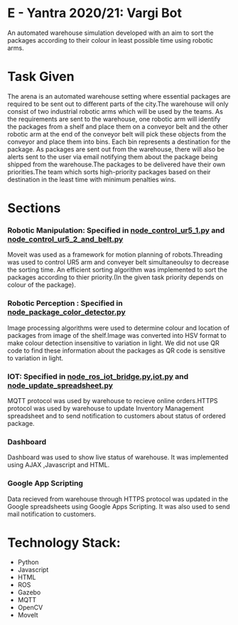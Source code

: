 # E - Yantra 2020/21: Vargi Bot

An automated warehouse simulation developed with an aim to sort the packages according to their colour in least possible time using robotic arms.

# Task Given

The arena is an automated warehouse setting where essential packages are required to be sent out to different parts of the city.The warehouse will only consist of two industrial robotic arms which will be used by the teams. As the requirements are sent to the warehouse, one robotic arm will identify the packages from a shelf and place them on a conveyor belt and the other robotic arm at the end of the conveyor belt will pick these objects from the conveyor and place them into bins. Each bin represents a destination for the package. As packages are sent out from the warehouse, there will also be alerts sent to the user via email notifying them about the package being shipped from the warehouse.The packages to be delivered have their own priorities.The team which sorts high-priority packages based on their destination in the least time with minimum penalties wins.


# Sections

### Robotic Manipulation: Specified in [node_control_ur5_1.py](https://github.com/MishaelThomas/eYRC-2020-21/blob/main/pkg_task5/scripts/node_control_ur5_1.py) and [node_control_ur5_2_and_belt.py](https://github.com/MishaelThomas/eYRC-2020-21/blob/main/pkg_task5/scripts/node_control_ur5_2_and_belt.py)

Moveit was used as a framework for motion planning of robots.Threading was used to control UR5 arm and conveyer belt simultaneoulsy to decrease the sorting time. An efficient sorting algorithm was implemented to sort the packages according to thier priority.(In the given task priority depends on colour of the package).

### Robotic Perception : Specified in [node_package_color_detector.py](https://github.com/MishaelThomas/eYRC-2020-21/blob/main/pkg_task5/scripts/node_package_color_detector.py)

Image processing algorithms were used to determine colour and location of packages from image of the shelf.Image was converted into HSV format to make colour detection insensitive to variation in light. We did not use QR code to find these information about the packages as QR code is sensitive to variation in light.



### IOT: Specified in [node_ros_iot_bridge.py](https://github.com/MishaelThomas/eYRC-2020-21/blob/main/pkg_ros_iot_bridge/scripts/node_ros_iot_bridge.py),[iot.py](https://github.com/MishaelThomas/eYRC-2020-21/tree/main/pkg_ros_iot_bridge/scripts/pyiot) and [node_update_spreadsheet.py](https://github.com/MishaelThomas/eYRC-2020-21/blob/main/pkg_task5/scripts/node_update_spreadsheets.py)

MQTT protocol was used by warehouse to recieve online orders.HTTPS protocol was used by warehouse to update Inventory Management spreadsheet and to send notification to customers about status of ordered package.

### Dashboard 

Dashboard was used to show live status of warehouse. It was implemented using AJAX ,Javascript and HTML.

### Google App Scripting

Data recieved from warehouse through HTTPS protocol was updated in the Google spreadsheets using Google Apps Scripting. It was also used to send mail notification to customers.

# Technology Stack:

* Python
* Javascript
* HTML
* ROS
* Gazebo
* MQTT
* OpenCV
* MoveIt











